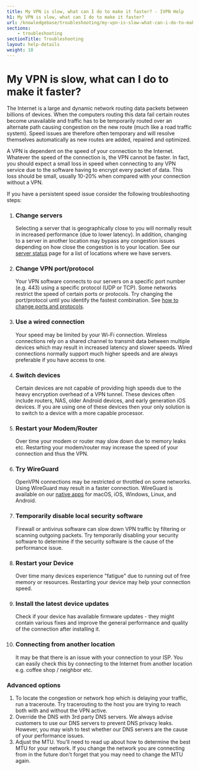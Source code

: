 ```yaml
---
title: My VPN is slow, what can I do to make it faster? - IVPN Help
h1: My VPN is slow, what can I do to make it faster?
url: /knowledgebase/troubleshooting/my-vpn-is-slow-what-can-i-do-to-make-it-faster/
sections:
    - troubleshooting
sectionTitle: Troubleshooting
layout: help-details
weight: 10
---
```

# My VPN is slow, what can I do to make it faster?

The Internet is a large and dynamic network routing data packets between billions of devices. When the computers routing this data fail certain routes become unavailable and traffic has to be temporarily routed over an alternate path causing congestion on the new route (much like a road traffic system). Speed issues are therefore often temporary and will resolve themselves automatically as new routes are added, repaired and optimized.

A VPN is dependent on the speed of your connection to the Internet. Whatever the speed of the connection is, the VPN cannot be faster. In fact, you should expect a small loss in speed when connecting to any VPN service due to the software having to encrypt every packet of data. This loss should be small, usually 10-20% when compared with your connection without a VPN.

If you have a persistent speed issue consider the following troubleshooting steps:

1.  ### Change servers
    Selecting a server that is geographically close to you will normally result in increased performance (due to lower latency). In addition, changing to a server in another location may bypass any congestion issues depending on how close the congestion is to your location. See our [server status](/status/) page for a list of locations where we have servers.

2.  ### Change VPN port/protocol
    Your VPN software connects to our servers on a specific port number (e.g. 443) using a specific protocol (UDP or TCP). Some networks restrict the speed of certain ports or protocols.  Try changing the port/protocol until you identify the fastest combination. See [how to change ports and protocols](/knowledgebase/troubleshooting/how-do-i-change-the-port-or-protocol-used-to-connect/).

3.  ### Use a wired connection
    Your speed may be limited by your Wi-Fi connection. Wireless connections rely on a shared channel to transmit data between multiple devices which may result in increased latency and slower speeds. Wired connections normally support much higher speeds and are always preferable if you have access to one.

4.  ### Switch devices
    Certain devices are not capable of providing high speeds due to the heavy encryption overhead of a VPN tunnel.  These devices often include routers, NAS, older Android devices, and early generation iOS devices.  If you are using one of these devices then your only solution is to switch to a device with a more capable processor.

5.  ### Restart your Modem/Router
    Over time your modem or router may slow down due to memory leaks etc. Restarting your modem/router may increase the speed of your connection and thus the VPN.

6.  ### Try WireGuard
    OpenVPN connections may be restricted or throttled on some networks. Using WireGuard may result in a faster connection. WireGuard is available on our [native apps](/apps/) for macOS, iOS, Windows, Linux, and Android.

7.  ### Temporarily disable local security software
    Firewall or antivirus software can slow down VPN traffic by filtering or scanning outgoing packets. Try temporarily disabling your security software to determine if the security software is the cause of the performance issue.

8.  ### Restart your Device
    Over time many devices experience "fatigue" due to running out of free memory or resources. Restarting your device may help your connection speed.

9.  ### Install the latest device updates
    Check if your device has available firmware updates - they might contain various fixes and improve the general performance and quality of the connection after installing it.

10. ### Connecting from another location
    It may be that there is an issue with your connection to your ISP. You can easily check this by connecting to the Internet from another location e.g. coffee shop / neighbor etc.

### Advanced options

1. To locate the congestion or network hop which is delaying your traffic, run a traceroute. Try tracerouting to the host you are trying to reach both with and without the VPN active.
2. Override the DNS with 3rd party DNS servers. We always advise customers to use our DNS servers to prevent DNS privacy leaks. However, you may wish to test whether our DNS servers are the cause of your performance issues.
3. Adjust the MTU. You'll need to read up about how to determine the best MTU for your network. If you change the network you are connecting from in the future don't forget that you may need to change the MTU again.
